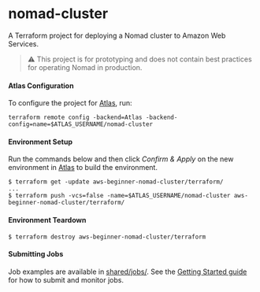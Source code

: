 # nomad-cluster

A Terraform project for deploying a Nomad cluster to Amazon Web Services.

> :warning: This project is for prototyping and does not contain
best practices for operating Nomad in production.

#### Atlas Configuration

To configure the project for [Atlas](https://atlas.hashicorp.com/), run:

```
terraform remote config -backend=Atlas -backend-config=name=$ATLAS_USERNAME/nomad-cluster
```

#### Environment Setup

Run the commands below and then click _Confirm & Apply_ on the new environment in [Atlas](https://atlas.hashicorp.com/) to build the environment.

```
$ terraform get -update aws-beginner-nomad-cluster/terraform/
...
$ terraform push -vcs=false -name=$ATLAS_USERNAME/nomad-cluster aws-beginner-nomad-cluster/terraform/
```

#### Environment Teardown
```
$ terraform destroy aws-beginner-nomad-cluster/terraform
```

#### Submitting Jobs

Job examples are available in [shared/jobs/](shared/nomad/jobs). See the
[Getting Started guide](https://www.nomadproject.io/intro/getting-started/jobs.html)
for how to submit and monitor jobs.
